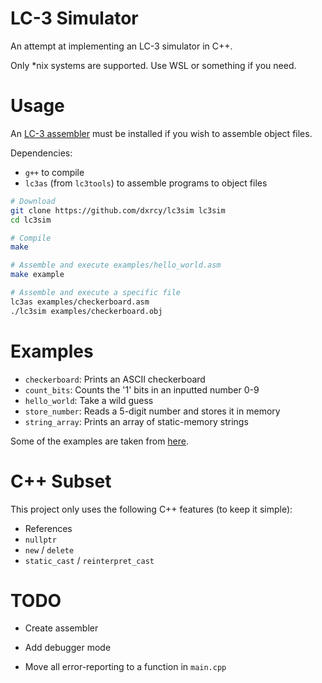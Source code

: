 # LC-3 Simulator

An attempt at implementing an LC-3 simulator in C++.

Only *nix systems are supported. Use WSL or something if you need.

# Usage

An [LC-3 assembler](https://github.com/chiragsakhuja/lc3tools) must be installed
if you wish to assemble object files.

Dependencies:

- `g++` to compile
- `lc3as` (from `lc3tools`) to assemble programs to object files

```sh
# Download
git clone https://github.com/dxrcy/lc3sim lc3sim
cd lc3sim

# Compile
make

# Assemble and execute examples/hello_world.asm
make example

# Assemble and execute a specific file
lc3as examples/checkerboard.asm
./lc3sim examples/checkerboard.obj
```

# Examples

- `checkerboard`: Prints an ASCII checkerboard
- `count_bits`: Counts the '1' bits in an inputted number 0-9
- `hello_world`: Take a wild guess
- `store_number`: Reads a 5-digit number and stores it in memory
- `string_array`: Prints an array of static-memory strings

Some of the examples are taken from
[here](https://github.com/Nguyen-Nhat-Tuan-Minh/LC_3-Assembly-Program).

# C++ Subset

This project only uses the following C++ features (to keep it simple):

- References
- `nullptr`
- `new` / `delete`
- `static_cast` / `reinterpret_cast`

# TODO

- Create assembler
- Add debugger mode

- Move all error-reporting to a function in `main.cpp`

